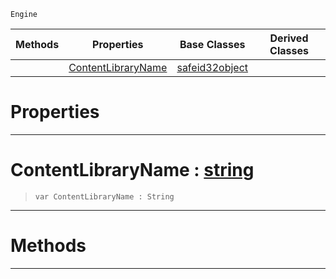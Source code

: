  `Engine`

|Methods|Properties|Base Classes|Derived Classes|
|---|---|---|---|
| |[ ContentLibraryName](https://plasmaengine.github.io/PlasmaDocs/Plasma1/C++/code_reference/class_reference/contentlibraryreference.markdown#contentlibraryname-plasma)|[safeid32object](https://plasmaengine.github.io/PlasmaDocs/Plasma1/C++/code_reference/class_reference/safeid32object.markdown)| |


 #  Properties


---  
 #  ContentLibraryName : [string](https://plasmaengine.github.io/PlasmaDocs/Plasma1/C++/code_reference/lightning_base_types/string.markdown)

> 
> ``` lang=cpp, name=Lightning
> var ContentLibraryName : String


---  
 #  Methods


---  
 

 